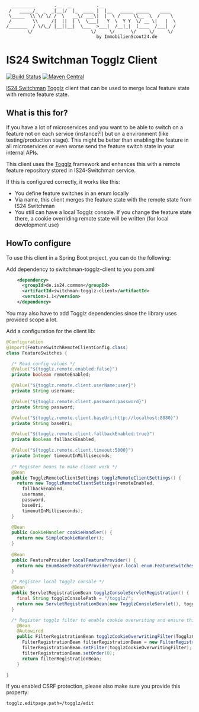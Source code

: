 ```
  _________       .__  __         .__
 /   _____/_  _  _|__|/  |_  ____ |  |__   _____ _____    ____
 \_____  \\ \/ \/ /  \   __\/ ___\|  |  \ /     \\__  \  /    \
 /        \\     /|  ||  | \  \___|   Y  \  Y Y  \/ __ \|   |  \
/_______  / \/\_/ |__||__|  \___  >___|  /__|_|  (____  /___|  /
        \/                      \/     \/      \/     \/     \/
                                  by ImmobilienScout24.de
```
# IS24 Switchman Togglz Client
[![Build Status](https://api.travis-ci.org/ImmobilienScout24/switchman-togglz-client.svg?branch=master)](https://travis-ci.org/ImmobilienScout24/switchman-togglz-client)
[![Maven Central](https://maven-badges.herokuapp.com/maven-central/de.is24.common/switchman-togglz-client/badge.svg)](https://maven-badges.herokuapp.com/maven-central/de.is24.common/switchman-togglz-client/)

[IS24 Switchman](https://github.com/ImmobilienScout24/switchman) [Togglz](http://www.togglz.org/) client that can be used to merge local feature state with remote feature state.

## What is this for?
If you have a lot of microservices and you want to be able to switch on a feature not on each service (instance?!) but on 
a environment (like testing/production stage). This might be better than enabling the feature in all microservices or even worse send the feature switch state in your internal
APIs.

This client uses the [Togglz](http://www.togglz.org/) framework and enhances this with a remote feature repository stored in IS24-Switchman service.

If this is configured correctly, it works like this:
- You define feature switches in an enum locally
- Via name, this client merges the feature state with the remote state from IS24 Switchman
- You still can have a local Togglz console. If you change the feature state there, a cookie overriding remote state
will be written (for local development use)

## HowTo configure
To use this client in a Spring Boot project, you can do the following:

Add dependency to switchman-togglz-client to you pom.xml
```xml
    <dependency>
      <groupId>de.is24.common</groupId>
      <artifactId>switchman-togglz-client</artifactId>
      <version>1.1</version>
    </dependency>
```
You may also have to add Togglz dependencies since the library uses provided scope a lot.

Add a configuration for the client lib:
```java
@Configuration
@Import(FeatureSwitchRemoteClientConfig.class)
class FeatureSwitches {

  /* Read config values */
  @Value("${togglz.remote.enabled:false}")
  private boolean remoteEnabled;

  @Value("${togglz.remote.client.userName:user}")
  private String username;

  @Value("${togglz.remote.client.password:password}")
  private String password;

  @Value("${togglz.remote.client.baseUri:http://localhost:8080}")
  private String baseUri;

  @Value("${togglz.remote.client.fallbackEnabled:true}")
  private Boolean fallbackEnabled;

  @Value("${togglz.remote.client.timeout:5000}")
  private Integer timeoutInMilliseconds;
  
  /* Register beans to make client work */
  @Bean
  public TogglzRemoteClientSettings togglzRemoteClientSettings() {
    return new TogglzRemoteClientSettings(remoteEnabled,
      fallbackEnabled,
      username,
      password,
      baseUri,
      timeoutInMilliseconds);
  }

  @Bean
  public CookieHandler cookieHandler() {
    return new SimpleCookieHandler();
  }
  
  @Bean
  public FeatureProvider localFeatureProvider() {
    return new EnumBasedFeatureProvider(your.local.enum.FeatureSwitches.class);
  }

  /* Register local togglz console */
  @Bean
  public ServletRegistrationBean togglzConsoleServletRegistration() {
    final String togglzConsolePath = "/togglz/";
    return new ServletRegistrationBean(new TogglzConsoleServlet(), togglzConsolePath + "*");
  }

  /* Register togglz filter to enable cookie overwriting and ensure this gets processed before the standard togglz filter. */
    @Bean
    @Autowired
    public FilterRegistrationBean togglzCookieOverwritingFilter(TogglzCookieStateRepositoryFilter togglzCookieOverwritingFilter) {
      FilterRegistrationBean filterRegistrationBean = new FilterRegistrationBean();
      filterRegistrationBean.setFilter(togglzCookieOverwritingFilter);
      filterRegistrationBean.setOrder(0);
      return filterRegistrationBean;
    }

}
```

If you enabled CSRF protection, please also make sure you provide this property:
```
togglz.editpage.path=/togglz/edit
```